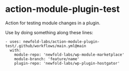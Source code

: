 # action-module-plugin-test
Action for testing module changes in a plugin. 

Use by doing something along these lines:

```
- uses: newfold-labs/action-module-plugin-test/.github/workflows/main.yml@main
  with:
    module-repo: 'newfold-labs/wp-module-marketplace'
    module-branch: 'feature/name'
    plugin-repo: 'newfold-labs/wp-plugin-hostgator'
```